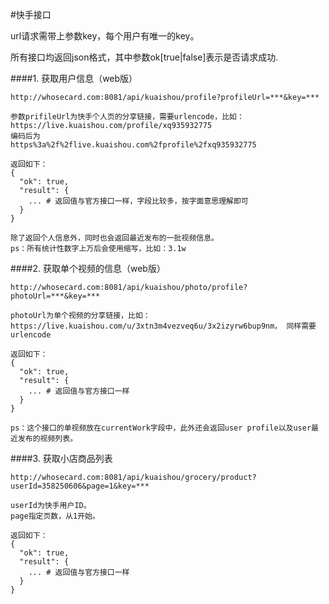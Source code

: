 #快手接口

url请求需带上参数key，每个用户有唯一的key。

所有接口均返回json格式，其中参数ok[true|false]表示是否请求成功.


####1. 获取用户信息（web版）
```
http://whosecard.com:8081/api/kuaishou/profile?profileUrl=***&key=***

参数prifileUrl为快手个人页的分享链接，需要urlencode，比如：
https://live.kuaishou.com/profile/xq935932775
编码后为
https%3a%2f%2flive.kuaishou.com%2fprofile%2fxq935932775

返回如下：
{
  "ok": true,
  "result": {
    ... # 返回值与官方接口一样，字段比较多，按字面意思理解即可
  }
}

除了返回个人信息外，同时也会返回最近发布的一批视频信息。
ps：所有统计性数字上万后会使用缩写，比如：3.1w
```

####2. 获取单个视频的信息（web版）
```
http://whosecard.com:8081/api/kuaishou/photo/profile?photoUrl=***&key=***

photoUrl为单个视频的分享链接，比如：https://live.kuaishou.com/u/3xtn3m4vezveq6u/3x2izyrw6bup9nm， 同样需要urlencode

返回如下：
{
  "ok": true,
  "result": {
    ... # 返回值与官方接口一样
  }
}

ps：这个接口的单视频放在currentWork字段中，此外还会返回user profile以及user最近发布的视频列表。
```

####3. 获取小店商品列表
```
http://whosecard.com:8081/api/kuaishou/grocery/product?userId=358250606&page=1&key=***

userId为快手用户ID。
page指定页数，从1开始。

返回如下：
{
  "ok": true,
  "result": {
    ... # 返回值与官方接口一样
  }
}
```
